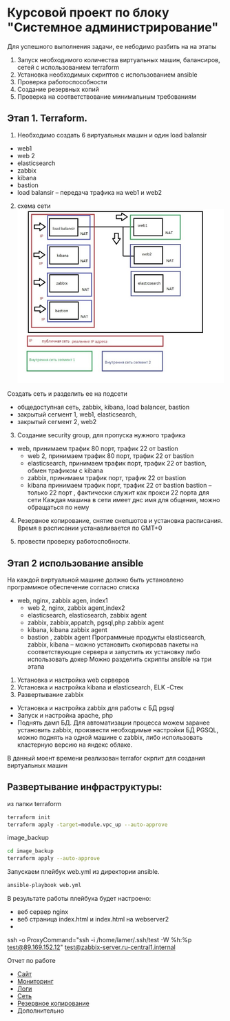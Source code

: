# Курсовой проект по блоку "Системное администрирование"

Для успешного выполнения задачи, ее небодимо разбить на на этапы
1.	Запуск необходимого количества виртуальных машин, балансиров, сетей с использованием terraform
2.	Установка необходимых скриптов с использованием ansible
3.	Проверка работоспособности
4.	Создание резервных копий 
5.	Проверка на соответствование минимальным требованиям 

## Этап 1. Terraform. 
1.	Необходимо создать  6 виртуальных машин и один load balansir
- web1 
- web 2
- elasticsearch
- zabbix
- kibana
- bastion
- load balansir – передача трафика на web1 и web2 

2. схема сети
![рис 1](https://github.com/ysatii/Course_project_on_the_block_System_Administration/blob/main/img/network_diagram.jpg)

Создать сеть и разделить ее на подсети
- общедоступная сеть, zabbix, kibana, load balancer, bastion
- закрытый сегмент 1, web1, elasticsearch, 
- закрытый сегмент 2, web2

3.	Создание security group, для пропуска нужного трафика
- web, принимаем трафик 80 порт, трафик 22 от bastion
    - web 2, принимаем трафик 80 порт, трафик 22 от bastion
    - elasticsearch, принимаем трафик  порт, трафик 22 от bastion, обмен трафиком с kibana
    - zabbix, принимаем трафик  порт, трафик 22 от bastion
    - kibana принимаем трафик  порт, трафик 22 от bastion
     bastion – только 22 порт , фактически служит как прокси 22 порта для сети
     Каждая машина в сети имеет днс имя для общения, можно обращаться по нему

4.	Резервное копирование, снятие снепшотов и установка расписания.  Время в расписании  устанавливается по GMT+0 

5. провести проверку работоспобности.

## Этап 2 использование ansible 
На каждой виртуальной машине должно быть установлено программное обеспечение согласно списка 
  - web,  nginx, zabbix agen, index1
    - web 2, nginx, zabbix agent,index2
    - elasticsearch, elasticsearch, zabbix agent
    - zabbix, zabbix,appatch, pgsql,php zabbix agent 
    - kibana, kibana zabbix agent
    - bastion , zabbix agent
Программные продукты elasticsearch, zabbix, kibana – можно установить скопировав пакеты на соответствующие сервера и запустить их установку либо использовать докер
Можно разделить скрипты ansible на три этапа
1.	Установка и настройка  web серверов
2.	Установка и настройка kibana и elasticsearch, ELK -Стек
3.	Развертывание zabbix 
-	Установка и настройка zabbix для работы с БД pgsql
-	Запуск и настройка apache, php 
-	Поднять дамп БД. Для автоматизации процесса можем заранее установить  zabbix, произвести необходимые настройки 
БД  PGSQL, можно поднять на одной машине с  zabbix, либо использовать кластерную версию на яндекс облаке. 



В данный моент времени реализован terrafor скрпит для создания виртуальных машин 
## Развертывание инфраструктуры:
из папки terraform
```sh
terraform init
terraform apply -target=module.vpc_up --auto-approve
```

image_backup
```sh
cd image_backup
terraform apply --auto-approve
```


Запускаем плейбук web.yml из директории ansible.
```sh
ansible-playbook web.yml
```
В результате работы плейбука будет настроено:
- веб сервер nginx
- веб страница index.html и index.html  на webserver2
- 

ssh -o ProxyCommand="ssh -i /home/lamer/.ssh/test -W %h:%p test@89.169.152.12" test@zabbix-server.ru-central1.internal  


Отчет по работе 

* [Сайт](https://github.com/ysatii/Course_project_on_the_block_System_Administration/blob/main/Sait.md)
* [Мониторинг](https://github.com/ysatii/Course_project_on_the_block_System_Administration/blob/main/Monitoring.md)
* [Логи](https://github.com/ysatii/Course_project_on_the_block_System_Administration/blob/main/Logs.md)
* [Сеть](https://github.com/ysatii/Course_project_on_the_block_System_Administration/blob/main/network.md.md)
* [Резервное копирование](https://github.com/ysatii/Course_project_on_the_block_System_Administration/blob/main/backup.md.md)
* Дополнительно


 


 
